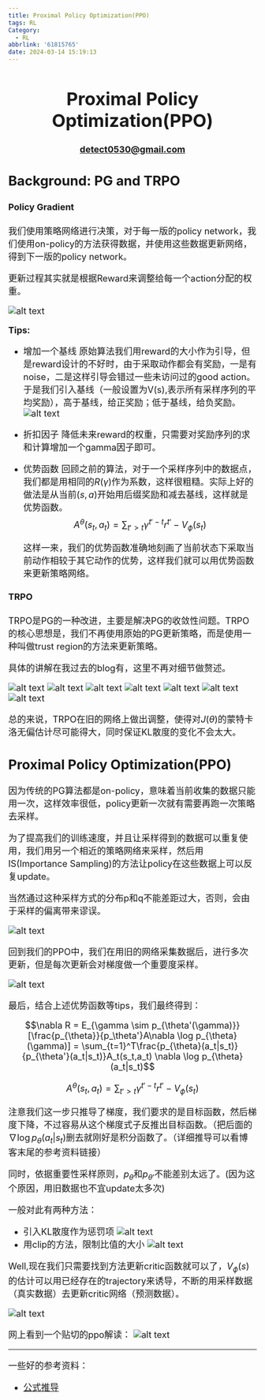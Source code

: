 ```yaml
---
title: Proximal Policy Optimization(PPO)
tags: RL
Category:
  - RL
abbrlink: '61815765'
date: 2024-03-14 15:19:13
---
```

<font size= 4>

# <center> Proximal Policy Optimization(PPO) </center>
#### <center> detect0530@gmail.com </center>

## Background: PG and TRPO

#### Policy Gradient

我们使用策略网络进行决策，对于每一版的policy network，我们使用on-policy的方法获得数据，并使用这些数据更新网络，得到下一版的policy network。

更新过程其实就是根据Reward来调整给每一个action分配的权重。

![alt text](PPO/image.png)

**Tips:**
- 增加一个基线
    原始算法我们用reward的大小作为引导，但是reward设计的不好时，由于采取动作都会有奖励，一是有noise，二是这样引导会错过一些未访问过的good action。于是我们引入基线（一般设置为V(s),表示所有采样序列的平均奖励），高于基线，给正奖励；低于基线，给负奖励。
    ![alt text](PPO/image-1.png)
- 折扣因子
    降低未来reward的权重，只需要对奖励序列的求和计算增加一个gamma因子即可。
- 优势函数
    回顾之前的算法，对于一个采样序列中的数据点，我们都是用相同的$R(\gamma)$作为系数，这样很粗糙。实际上好的做法是从当前$(s,a)$开始用后缀奖励和减去基线，这样就是优势函数。
    $$A^{\theta}(s_t,a_t) = \sum_{t'>t}\gamma^{t'-t}r^{t'} - V_{\phi}(s_t)$$

    这样一来，我们的优势函数准确地刻画了当前状态下采取当前动作相较于其它动作的优势，这样我们就可以用优势函数来更新策略网络。

#### TRPO

TRPO是PG的一种改进，主要是解决PG的收敛性问题。TRPO的核心思想是，我们不再使用原始的PG更新策略，而是使用一种叫做trust region的方法来更新策略。

具体的讲解在我过去的blog有，这里不再对细节做赘述。

![alt text](PPO/image-2.png)
![alt text](PPO/image-3.png)
![alt text](PPO/image-4.png)
![alt text](PPO/image-5.png)
![alt text](PPO/image-6.png)
![alt text](PPO/image-7.png)
![alt text](PPO/image-8.png)

总的来说，TRPO在旧的网络上做出调整，使得对$J(\theta)$的蒙特卡洛无偏估计尽可能得大，同时保证KL散度的变化不会太大。

## Proximal Policy Optimization(PPO)

因为传统的PG算法都是on-policy，意味着当前收集的数据只能用一次，这样效率很低，policy更新一次就有需要再跑一次策略去采样。

为了提高我们的训练速度，并且让采样得到的数据可以重复使用，我们用另一个相近的策略网络来采样，然后用IS(Importance Sampling)的方法让policy在这些数据上可以反复update。

当然通过这种采样方式的分布p和q不能差距过大，否则，会由于采样的偏离带来谬误。

![alt text](PPO/image-9.png)


回到我们的PPO中，我们在用旧的网络采集数据后，进行多次更新，但是每次更新会对梯度做一个重要度采样。

![alt text](PPO/image-10.png)

最后，结合上述优势函数等tips，我们最终得到：

$$\nabla R = E_{\gamma \sim p_{\theta'(\gamma)}}[\frac{p_{\theta}}{p_\theta'}A\nabla \log p_{\theta}(\gamma)] = \sum_{t=1}^T\frac{p_{\theta}(a_t|s_t)}{p_{\theta'}(a_t|s_t)}A_t(s_t,a_t) \nabla \log p_{\theta}(a_t|s_t)$$

$$A^{\theta}(s_t,a_t) = \sum_{t'>t}\gamma^{t'-t}r^{t'} - V_{\phi}(s_t)$$

注意我们这一步只推导了梯度，我们要求的是目标函数，然后梯度下降，不过容易从这个梯度式子反推出目标函数。（把后面的$\nabla \log p_{\theta}(a_t|s_t)$删去就刚好是积分函数了。（详细推导可以看博客末尾的参考资料链接）

同时，依据重要性采样原则，$p_{\theta}$和$p_{\theta'}$不能差别太远了。(因为这个原因，用旧数据也不宜update太多次)

一般对此有两种方法：

- 引入KL散度作为惩罚项 ![alt text](PPO/image-14.png)
- 用clip的方法，限制比值的大小
![alt text](PPO/image-13.png)




Well,现在我们只需要找到方法更新critic函数就可以了，$V_{\phi}(s)$的估计可以用已经存在的trajectory来诱导，不断的用采样数据（真实数据）去更新critic网络（预测数据）。

![alt text](PPO/image-11.png)


网上看到一个贴切的ppo解读：
![alt text](PPO/image-12.png)


----

一些好的参考资料：

- [公式推导](https://blog.csdn.net/niulinbiao/article/details/134081800)



